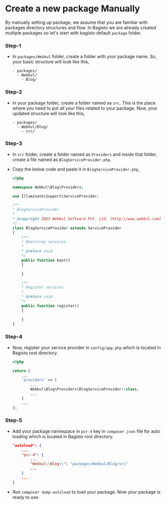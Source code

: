 # Create a new package Manually

By manually setting up package, we assume that you are familiar with packages directory structures and flow. In Bagisto we are already created multiple packages so let's start with bagisto default `package` folder.

### Step-1

- In `packages/Webkul` folder, create a folder with your package name. So, your basic structure will look like this,

  ```
  - packages/
    - Webkul/
      - Blog/
  ```

### Step-2

- In your package folder, create a folder named as `src`. This is the place where you need to put all your files related to your package. Now, your updated structure will look like this,

  ```
  - packages/
    - Webkul/Blog/
      - src/
  ```

### Step-3

- In `src` folder, create a folder named as `Providers` and inside that folder, create a file named as `BlogServiceProvider.php`.

- Copy the below code and paste it in `BlogServiceProvider.php`,

  ```php
  <?php

  namespace Webkul\Blog\Providers;

  use Illuminate\Support\ServiceProvider;

  /**
  * BlogServiceProvider
  *
  * @copyright 2023 Webkul Software Pvt. Ltd. (http://www.webkul.com)
  */
  class BlogServiceProvider extends ServiceProvider
  {
      /**
      * Bootstrap services.
      *
      * @return void
      */
      public function boot()
      {

      }

      /**
      * Register services.
      *
      * @return void
      */
      public function register()
      {

      }
  }
  ```

### Step-4

- Now, register your service provider in `config/app.php` which is located in Bagisto root directory.

  ```php
  <?php

  return [
      ...
      'providers' => [
          ...
          Webkul\Blog\Providers\BlogServiceProvider::class,
          ...
      ]
      ...
  ];
  ```

### Step-5

- Add your package namespace in `psr-4` key in `composer.json` file for auto loading which is located in Bagisto root directory.

  ```json
  "autoload": {
      ...
      "psr-4": {
          ...
          "Webkul\\Blog\\": "packages/Webkul/Blog/src"
          ...
      }
      ...
  }
  ```

- Run `composer dump-autoload` to load your package. Now your package is ready to use.